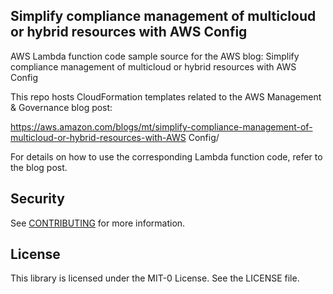 ## Simplify compliance management of multicloud or hybrid resources with AWS Config

AWS Lambda function code sample source for the AWS blog: Simplify compliance management of multicloud or hybrid resources with AWS Config

This repo hosts CloudFormation templates related to the AWS Management & Governance blog post:

https://aws.amazon.com/blogs/mt/simplify-compliance-management-of-multicloud-or-hybrid-resources-with-AWS Config/

For details on how to use the corresponding Lambda function code, refer to the blog post.

## Security

See [CONTRIBUTING](CONTRIBUTING.md#security-issue-notifications) for more information.

## License

This library is licensed under the MIT-0 License. See the LICENSE file.


